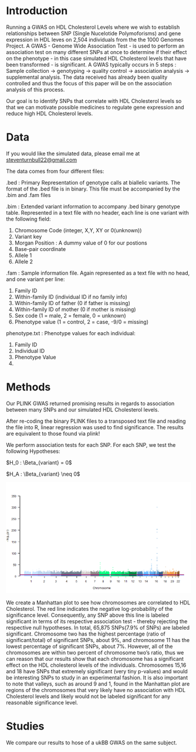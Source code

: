 # Introduction

Running a GWAS on HDL Cholesterol Levels where we wish to establish relationships between SNP (Single Nucelotide Polymoforisms) and gene expression in HDL leves on 2,504 individuals from the the 1000 Genomes Project. A GWAS - Genome Wide Association Test - is used to perform an association test on many different SNPs at once to determine if their effect on the phenotype - in this case simulated HDL Cholesterol levels that have been transformed - is significant. A GWAS typically occurs in 5 steps : Sample collection → genotyping → quality control → association analysis → supplemental analysis. The data received has already been quality controlled and thus the focus of this paper will be on the association analysis of this process. 

Our goal is to identify SNPs that correlate with HDL Cholesterol levels so that we can motivate possible medicines to regulate gene expression and reduce high HDL Cholesterol levels.

# Data

If you would like the simulated data, please email me at steventurnbull22@gmail.com

The data comes from four different files:

.bed : Primary Representation of genotype calls at biallelic variants. The format of the .bed file is in binary. This file must be accompanied by the .bim and .fam files

.bim : Extended variant information to accompany .bed binary genotype table. Represented in a text file with no header, each line is one variant with the following field:
  1. Chromosome Code (integer, X,Y, XY or 0(unknown))
  2. Variant key
  3. Morgan Position : A dummy value of 0 for our postions
  4. Base-pair coordinate
  5. Allele 1
  6. Allele 2

.fam : Sample information file. Again represented as a text file with no head, and one variant per line:
  1. Family ID
  2. Within-family ID (individual ID if no family info)
  3. Within-family ID of father (0 if father is missing)
  4. Within-family ID of mother (0 if mother is missing)
  5. Sex code (1 = male, 2 = female, 0 = unknown)
  6. Phenotype value (1 = control, 2 = case, -9/0 = missing)

phenotype.txt : Phenotype values for each individual: 
  1. Family ID
  2. Individual ID
  3. Phenotype Value
  4. 
# Methods 

Our PLINK GWAS returned promising results in regards to association between many SNPs and our simulated HDL Cholesterol levels.

After re-coding the binary PLINK files to a transposed text file and reading the file into R, linear regression was used to find significance. The results are equivalent to those found via plink!

We perform association tests for each SNP. For each SNP, we test the following Hypotheses:

$H_0 : \Beta_{variant} = 0$

$H_A : \Beta_{variant} \neq 0$

![alt text](https://github.com/stevturn3/Simulated_GWAS/blob/main/Turnbull_manhattan.png?raw=true)

We create a Manhattan plot to see how chromosomes are correlated to HDL Cholesterol. The red line indicates the negative log-probability of the significance level. Consequently, any SNP above this line is labeled significant in terms of its respective association test - thereby rejecting the respective null hypotheses.  In total, 65,875 SNPs(7.9% of SNPs) are labeled significant. Chromosome two has the highest percentage (ratio of significant/total) of significant SNPs, about 9%, and chromosome 11 has the lowest percentage of significant SNPs, about 7%. However, all of the chromosomes are within two percent of chromosome two’s ratio, thus we can reason that our results show that each chromosome has a significant effect on the HDL cholesterol levels of the individuals. Chromosomes 15,16 and 18 have SNPs that extremely significant (very tiny p-values) and would be interesting SNPs to study in an experimental fashion. It is also important to note that valleys, such as around 9 and 1, found in the Manhattan plot are regions of the chromosomes that very likely have no association with HDL Cholesterol levels and likely would not be labeled significant for any reasonable significance level.

# Studies

We compare our results to hose of a ukBB GWAS on the same subject. 

